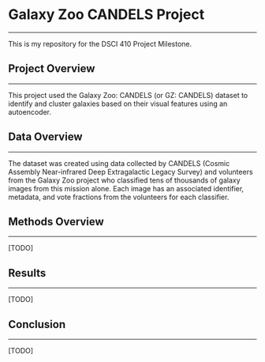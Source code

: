# Galaxy Zoo CANDELS Project

---

This is my repository for the DSCI 410 Project Milestone.

## Project Overview

---

This project used the Galaxy Zoo:
CANDELS (or GZ: CANDELS) dataset to identify and cluster galaxies based on their visual features using an autoencoder.

## Data Overview

---

The dataset was created using data collected by CANDELS
(Cosmic Assembly Near-infrared Deep Extragalactic Legacy Survey)
and volunteers from the Galaxy Zoo project who classified tens of thousands of galaxy images from this mission alone.
Each image has an associated identifier, metadata, and vote fractions from the volunteers for each classifier.

## Methods Overview

---

[TODO]

## Results

---

[TODO]

## Conclusion

---

[TODO]

